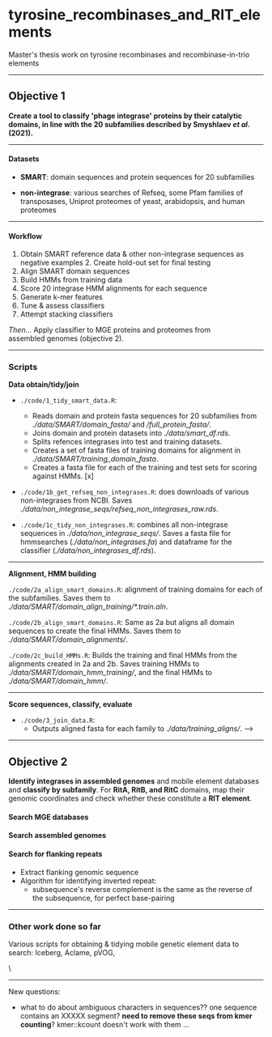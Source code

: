 # tyrosine_recombinases_and_RIT_elements
Master's thesis work on tyrosine recombinases and recombinase-in-trio elements


----

## Objective 1

**Create a tool to classify 'phage integrase' proteins by their catalytic domains, in line with the 20 subfamilies described by Smyshlaev *et al.* (2021).**

---

#### Datasets

- **SMART**: domain sequences and protein sequences for 20 subfamilies  

- **non-integrase**: various searches of Refseq, some Pfam families of transposases, Uniprot proteomes of yeast, arabidopsis, and human proteomes

---

#### Workflow

1.  Obtain SMART reference data & other non-integrase sequences as negative examples  2.  Create hold-out set for final testing
3.  Align SMART domain sequences
4.  Build HMMs from training data
5.  Score 20 integrase HMM alignments for each sequence    
6.  Generate k-mer features    
7.  Tune & assess classifiers    
8.  Attempt stacking classifiers   

*Then...*  Apply classifier to MGE proteins and proteomes from    
assembled genomes (objective 2).
  
  ---
  

### Scripts

**Data obtain/tidy/join**

- `./code/1_tidy_smart_data.R`: 
  - Reads domain and protein fasta sequences for 20 subfamilies from *./data/SMART/domain_fasta/* and */full_protein_fasta/*.  
  - Joins domain and protein datasets into *./data/smart_df.rds*. 
  - Splits refences integrases into test and training datasets. 
  - Creates a set of fasta files of training domains for alignment in *./data/SMART/training_domain_fasta*. 
  - Creates a fasta file for each of the training and test sets for scoring against HMMs. [x]

- `./code/1b_get_refseq_non_integrases.R`: does downloads of various non-integrases from NCBI. Saves *./data/non_integrase_seqs/refseq_non_integrases_raw.rds*.  

- `./code/1c_tidy_non_integrases.R`: combines all non-integrase sequences in *./data/non_integrase_seqs/*. Saves a fasta file for hmmsearches (*./data/non_integrases.fa*) and dataframe for the classifier (*./data/non_integrases_df.rds*).  

----

**Alignment, HMM building**

`./code/2a_align_smart_domains.R`: alignment of training domains for each of the subfamilies. Saves them to _./data/SMART/domain_align_training/*.train.aln_.

`./code/2b_align_smart_domains.R`: Same as 2a but aligns all domain sequences to create the final HMMs. Saves them to *./data/SMART/domain_alignments/*.

`./code/2c_build_HMMs.R`: Builds the training and final HMMs from the alignments created in 2a and 2b. Saves training HMMs to _./data/SMART/domain_hmm_training/_, and the final HMMs to _./data/SMART/domain_hmm/_.

-----

**Score sequences, classify, evaluate**

- `./code/3_join_data.R`: 
  - Outputs aligned fasta for each family to *./data/training_aligns/*. -->

<!-- - `./code/4_hmms_build_and_score_SMART.txt`: bash loop to create 20 HMMs with `hmmbuild`, saved to *./data/SMART/domain_hmm/* another to get scores for all SMART full proteins against each model with `hmmsearch.` and saves to *./data/SMART/hmmsearch_res/*.   -->

<!-- - `./code/get_refseq_non_integrases.R`: downloads non-integrases from ncbi entrez. Saves raw data for next script *.data//non_integrase_seqs/refseq_non_integrases_raw.rds*.   -->

<!-- - `./code/score_non_integrases.txt`: bash loop to score all non-integrases against the 20 hmms. Saves results to *./data/non_integrase_seqs/hmmsearc_res/*.   -->

<!-- - `./code/tidy_hmmsearch_res.R`: cleans up classifier data from hmmsearch results for both integrases and non-integrases. Saves files to *./data/smart_refseqs_hmm_scores.rds* and *./data/non_integrases_hmm_scores.rds*.   -->
<!-- -  `./code/add_kmer_features.R`: joins integrase and non-integrase datasets and computes kmer proportions, saves *./data/full_classifier_data.rds* for modelling. -->

<!-- - `./code/classifier1.R`: adds kmer profiles and splits data, does resampling for tuning and assessment. Trains final model and saves it.... -->

<!-- Markdown version:    -->
<!--   -`./thesis_objective1.Rmd` -->

----


## Objective 2

**Identify integrases in assembled genomes** and mobile element databases and **classify by subfamily**. For **RitA, RitB, and RitC** domains, map their genomic coordinates and check whether these constitute a **RIT element**.

#### Search MGE databases

#### Search assembled genomes

#### Search for flanking repeats

- Extract flanking genomic sequence
- Algorithm for identifying inverted repeat:
    - subsequence's reverse complement is the same as the reverse of the subsequence, for perfect base-pairing



---


### Other work done so far

Various scripts for obtaining & tidying mobile genetic element data to search: Iceberg, Aclame, pVOG, 

<!-- Other possible sources for MGE sequences.... PHAST (phaster), ISfinder, (others from Smyshlaev)? -->



\ 
    
    
    
----


New questions:

- what to do about ambiguous characters in sequences?? one sequence contains an XXXXX segment? **need to remove these seqs from kmer counting**? kmer::kcount doesn't work with them ...





